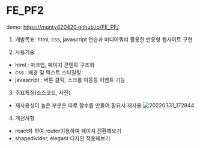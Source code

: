 # FE_PF2
demo: https://monty420420.github.io/FE_PF/

1. 개발목표: html, css, javascript 연습과 미디어쿼리 활용한 반응형 웹사이트 구현 

2. 사용기술
- html : 마크업, 페이지 콘텐트 구조화
- css : 배경 및 텍스트 스타일링
- javascript : 버튼 클릭, 스크롤 이동등 이벤트 기능

3. 주요특징(소스코드, 사진)
- 재사용성이 높은 부분은 따로 함수를 만들어 필요시 재사용
![20220331_172844](https://user-images.githubusercontent.com/72345833/161012322-2e8190a8-c60f-45ba-80d6-c7708b4eea08.png)

  
4. 개선사항
- react화 하여 router이용하여 페이지 전환해보기 
- shapedivider, elegant 디자인 적용해보기
